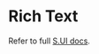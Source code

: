 # Rich Text

Refer to full [S.UI docs](https://sui.sgroup.com.au/framework/components/richtext.html).